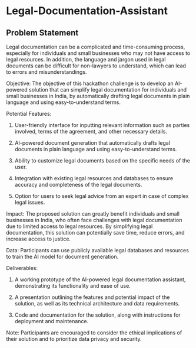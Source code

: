 # Legal-Documentation-Assistant

## Problem Statement

Legal documentation can be a complicated and time-consuming process, especially for individuals and small businesses who may not have access to legal resources. In addition, the language and jargon used in legal documents can be difficult for non-lawyers to understand, which can lead to errors and misunderstandings. 

Objective: The objective of this hackathon challenge is to develop an AI-powered solution that can simplify legal documentation for individuals and small businesses in India, by automatically drafting legal documents in plain language and using easy-to-understand terms. 

Potential Features: 

1. User-friendly interface for inputting relevant information such as parties involved, terms of the agreement, and other necessary details. 

2. AI-powered document generation that automatically drafts legal documents in plain language and using easy-to-understand terms. 

3. Ability to customize legal documents based on the specific needs of the user. 

4. Integration with existing legal resources and databases to ensure accuracy and completeness of the legal documents. 

5. Option for users to seek legal advice from an expert in case of complex legal issues. 

Impact: The proposed solution can greatly benefit individuals and small businesses in India, who often face challenges with legal documentation due to limited access to legal resources. By simplifying legal documentation, this solution can potentially save time, reduce errors, and increase access to justice. 

Data: Participants can use publicly available legal databases and resources to train the AI model for document generation. 

Deliverables: 

1. A working prototype of the AI-powered legal documentation assistant, demonstrating its functionality and ease of use. 

2. A presentation outlining the features and potential impact of the solution, as well as its technical architecture and data requirements. 

3. Code and documentation for the solution, along with instructions for deployment and maintenance. 

Note: Participants are encouraged to consider the ethical implications of their solution and to prioritize data privacy and security.